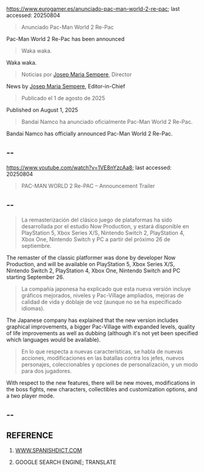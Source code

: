 https://www.eurogamer.es/anunciado-pac-man-world-2-re-pac; last accessed: 20250804

> Anunciado Pac-Man World 2 Re-Pac

Pac-Man World 2 Re-Pac has been announced

> Waka waka.

Waka waka.

> Noticias por [Josep Maria Sempere](https://www.eurogamer.es/authors/josep-maria-sempere), Director

News by [Josep Maria Sempere](https://www.eurogamer.es/authors/josep-maria-sempere), Editor-in-Chief

> Publicado el 1 de agosto de 2025

Published on August 1, 2025

> Bandai Namco ha anunciado oficialmente Pac-Man World 2 Re-Pac.

Bandai Namco has officially announced Pac-Man World 2 Re-Pac.

## --  
 
https://www.youtube.com/watch?v=1VE8nYzcAa8; last accessed: 20250804
 
> PAC-MAN WORLD 2 Re-PAC – Announcement Trailer 
  
## --  

> La remasterización del clásico juego de plataformas ha sido desarrollada por el estudio Now Production, y estará disponible en PlayStation 5, Xbox Series X/S, Nintendo Switch 2, PlayStation 4, Xbox One, Nintendo Switch y PC a partir del próximo 26 de septiembre.

The remaster of the classic platformer was done by developer Now Production, and will be available on PlayStation 5, Xbox Series X/S, Nintendo Switch 2, PlayStation 4, Xbox One, Nintendo Switch and PC starting September 26.

> La compañía japonesa ha explicado que esta nueva versión incluye gráficos mejorados, niveles y Pac-Village ampliados, mejoras de calidad de vida y doblaje de voz (aunque no se ha especificado idiomas).

The Japanese company has explained that the new version includes graphical improvements, a bigger Pac-Village with expanded levels, quality of life improvements as well as dubbing (although it's not yet been specified which languages would be available).

> En lo que respecta a nuevas características, se habla de nuevas acciones, modificaciones en las batallas contra los jefes, nuevos personajes, coleccionables y opciones de personalización, y un modo para dos jugadores. 

With respect to the new features, there will be new moves, modifications in the boss fights, new characters, collectibles and customization options, and a two player mode.

## --

## REFERENCE

1) [WWW.SPANISHDICT.COM](https://www.spanishdict.com)

2) GOOGLE SEARCH ENGINE; TRANSLATE 